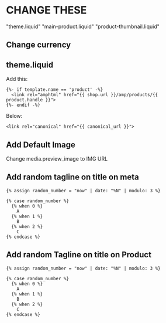 # CHANGE THESE


"theme.liquid"
"main-product.liquid"
"product-thumbnail.liquid"


## Change currency


## theme.liquid
Add this: 
```
{%- if template.name == 'product' -%}
  <link rel="amphtml" href="{{ shop.url }}/amp/products/{{ product.handle }}">
{%- endif -%}
```
Below:
```
<link rel="canonical" href="{{ canonical_url }}">
```

## Add Default Image
Change media.preview_image to IMG URL

## Add random tagline on title on meta
```
{% assign random_number = "now" | date: "%N" | modulo: 3 %}

{% case random_number %}
  {% when 0 %}
    A
  {% when 1 %}
    B
  {% when 2 %}
    C
{% endcase %}

```


## Add random Tagline on title on Product
```
{% assign random_number = "now" | date: "%N" | modulo: 3 %}

{% case random_number %}
  {% when 0 %}
    A
  {% when 1 %}
    B
  {% when 2 %}
    C
{% endcase %}

```
